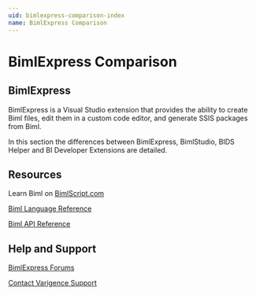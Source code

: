 ```yaml
---
uid: bimlexpress-comparison-index
name: BimlExpress Comparison
---
```


# BimlExpress Comparison

## BimlExpress

BimlExpress is a Visual Studio extension that provides the ability to create Biml files, edit them in a custom code editor, and generate SSIS packages from Biml.

In this section the differences between BimlExpress, BimlStudio, BIDS Helper and BI Developer Extensions are detailed.

## Resources

Learn Biml on [BimlScript.com](http://bimlscript.com/)

[Biml Language Reference](xref:biml-language-reference)

[Biml API Reference](xref:biml-api-reference)

## Help and Support

[BimlExpress Forums](https://varigence.com/Forums?forumName=Biml)

[Contact Varigence Support](https://support.varigence.com)
